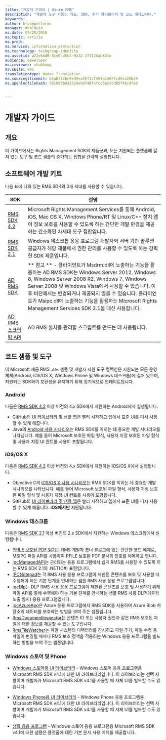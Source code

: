 ```yaml
---
title: "개발자 가이드 | Azure RMS"
description: "개발자 도구 사용의 개요, SDK, 추가 라이브러리 및 코드 예제입니다."
keywords: 
author: bruceperlerms
manager: mbaldwin
ms.date: 09/25/2016
ms.topic: article
ms.prod: 
ms.service: information-protection
ms.technology: techgroup-identity
ms.assetid: a22e6bd0-8ce8-45b4-9a32-273126ab831e
audience: developer
ms.reviewer: shubhamp
ms.suite: ems
translationtype: Human Translation
ms.sourcegitcommit: b4abffcbe6e49ea25f3cf493a1e68fcd6ea25b26
ms.openlocfilehash: 5010096d11524eb4f48fafcc6b2a5d85f48c8fe9


---
```


# 개발자 가이드

## 개요 ##
이 가이드에서는 Rights Management SDK의 제품군과, 모든 지원되는 플랫폼에 걸쳐 있는 도구 및 코드 샘플의 증가하는 집합을 간략히 설명합니다. 

## 소프트웨어 개발 키트 ##
다음 표에 나와 있는 RMS SDK의 3개 세대를 사용할 수 있습니다.

| SDK | 설명 |
|------|---------|
| [RMS SDK 4.2](active-directory-rights-management-services-multi-platform-thin-client-sdk-portal.md) | Microsoft Rights Management Services를 통해 Android, iOS, Mac OS X, Windows Phone/RT 및 Linux/C++ 장치 앱이 정보 보호를 사용할 수 있도록 하는 간단한 개발 환경을 제공하는 간소화된 차세대 도구 집합입니다. |
| [RMS SDK 2.1](microsoft-information-protection-and-control-client-portal.md) | Windows 데스크톱 응용 프로그램 개발자와 서버 기반 솔루션 공급자가 해당 제품에서 권한 관리를 사용할 수 있도록 하는 강력한 SDK 제품입니다.|
|[AD RMS SDK](https://msdn.microsoft.com/library/cc530379(v=vs.85).aspx)|** 참고 ** - 클라이언트가 Msdrm.dll에 노출하는 기능을 활용하는 AD RMS SDK는 Windows Server 2012, Windows 8, Windows Server 2008 R2, Windows 7, Windows Server 2008 및 Windows Vista에서 사용할 수 있습니다. 이후 버전에서는 변경되거나 제공되지 않을 수 있습니다. 클라이언트가 Msipc.dll에 노출하는 기능을 활용하는 Microsoft Rights Management Services SDK 2.1을 대신 사용합니다.|
|[AD RMS 스크립팅 API](https://msdn.microsoft.com/en-us/library/bb968797(v=vs.85).aspx)| AD RMS 설치를 관리할 스크립트를 만드는 데 사용됩니다.|

## 코드 샘플 및 도구
이 Microsoft 제공 RMS 코드 샘플 및 개발자 지원 도구 컬렉션은 지원되는 모든 운영 체제(Android, iOS/OS X, Windows Phone 및 Windows 데스크톱)에 걸쳐 있으며, 지원되는 SDK와의 호환성을 유지하기 위해 정기적으로 업데이트됩니다.

### Android

다음은 [RMS SDK 4.2](active-directory-rights-management-services-multi-platform-thin-client-sdk-portal.md) 이상 버전의 4.x SDK에서 지원하는 Android에서 실행됩니다.

- GitHub의 [UI 라이브러리 및 샘플 앱](https://github.com/AzureAD/rms-sdk-ui-for-android)은 빨리 시작하고 앱에서 표준 UI를 다시 사용할 수 있게 해줍니다.
- Java의 [Android 사용 시나리오](https://msdn.microsoft.com/en-us/library/dn758246(v=vs.85).aspx)는 RMS SDK를 익히는 데 중요한 개발 시나리오를 나타냅니다. 예를 들어 Microsoft 보호된 파일 형식, 사용자 지정 보호된 파일 형식 및 사용자 지정 UI 컨트롤 사용이 포함됩니다.

### iOS/OS X

다음은 [RMS SDK 4.2](active-directory-rights-management-services-multi-platform-thin-client-sdk-portal.md) 이상 버전의 4.x SDK에서 지원하는 iOS/OS X에서 실행됩니다.

- Objective C의 [iOS/OS X 사용 시나리오](https://msdn.microsoft.com/en-us/library/dn758307(v=vs.85).aspx)는 RMS SDK를 익히는 데 중요한 개발 시나리오를 나타냅니다. 예를 들어 Microsoft 보호된 파일 형식, 사용자 지정 보호된 파일 형식 및 사용자 지정 UI 컨트롤 사용이 포함됩니다.
- GitHub의 [UI 라이브러리 및 샘플 앱](https://github.com/AzureAD/rms-sdk-ui-for-ios)은 빨리 시작하고 앱에서 표준 UI를 다시 사용할 수 있게 해줍니다. **iOS에서만** 지원됩니다.

### Windows 데스크톱

다음은 [RMS SDK 2.1](microsoft-information-protection-and-control-client-portal.md) 이상 버전의 2.x SDK에서 지원하는 Windows 데스크톱에서 실행됩니다.

- [PFILE 보호된 PDF 읽기](https://blogs.msdn.microsoft.com/rms/2015/11/09/reading-a-pfile-protected-pdf/)는 RMS 개발자 코너 블로그에 있는 간단한 코드 예제로, MSIPC 파일 API를 사용하여 PFILE 보호된 PDF 문서의 암호를 해독하고 엽니다.
- [IpcManagedAPI](https://github.com/Azure-Samples/active-directory-dotnet-rms)는 관리되는 응용 프로그램에서 쉽게 RMS를 사용할 수 있도록 하는 RMS SDK 2.1의 .NET(C#) 표현입니다.
- [IPCNotepad](https://code.msdn.microsoft.com/ipcnotepad-sample-f67dae80)는 각 RMS 사용 응용 프로그램이 제한된 콘텐츠를 보호 및 사용할 때 수행해야 하는 기본 단계를 안내하는 샘플 RMS 사용 응용 프로그램입니다.
- [IpcDlp](https://github.com/Azure-Samples/active-directory-dotnet-rms)는 DLP RMS 사용 응용 프로그램이 제한된 콘텐츠를 보호 및 사용하기 위해 파일 API를 통해 수행해야 하는 기본 단계를 안내하는 샘플 RMS 사용 DLP(데이터 노출 방지) 응용 프로그램입니다.
- [IpcAzureApp](https://github.com/Azure-Samples/active-directory-dotnet-rms)은 Azure 응용 프로그램에서 RMS SDK를 사용하여 Azure Blob 저장소의 데이터를 보호하는 방법을 보여 주는 샘플입니다.
- [RmsDocumentInspector](https://github.com/Azure-Samples/active-directory-dotnet-rms)는 콘텐츠 ID 또는 사용자 권한과 같은 RMS 보호된 파일에 대한 정보를 제공할 수 있는 도구입니다.
- [RmsFileWatcher](https://github.com/Azure-Samples/active-directory-dotnet-rms)는 파일 시스템의 디렉터리를 감시하고 파일 추가, 파일 수정 등 파일이 변경될 때마다 RMS 보호 정책을 적용하는 Windows 응용 프로그램을 빌드하는 방법을 보여 주는 샘플입니다.

### Windows 스토어 및 Phone

- [Windows 스토어용 UI 라이브러리](https://github.com/AzureAD/rms-sdk-ui-for-windowsstore) - Windows 스토어 응용 프로그램용 Microsoft RMS SDK v4.1에 대한 UI 라이브러리입니다. 이 라이브러리는 선택 사항이며 개발자가 Microsoft RMS SDK v4.1을 사용할 때 자체 UI를 빌드할 수도 있습니다.

- [Windows Phone용 UI 라이브러리](https://github.com/AzureAD/rms-sdk-ui-for-winphone) - Windows Phone 응용 프로그램용 Microsoft RMS SDK v4.1에 대한 UI 라이브러리입니다. 이 라이브러리는 선택 사항이며 개발자가 Microsoft RMS SDK v4.1을 사용할 때 자체 UI를 빌드할 수도 있습니다.

- [샘플 응용 프로그램](https://github.com/Azure-Samples/active-directory-dotnet-rms-windowsstore) - Windows 스토어 응용 프로그램용 Microsoft RMS SDK v4.1에 대한 샘플은 플랫폼에 대한 기본 문서 사용 예제를 제공합니다.



<!--HONumber=Sep16_HO5-->


